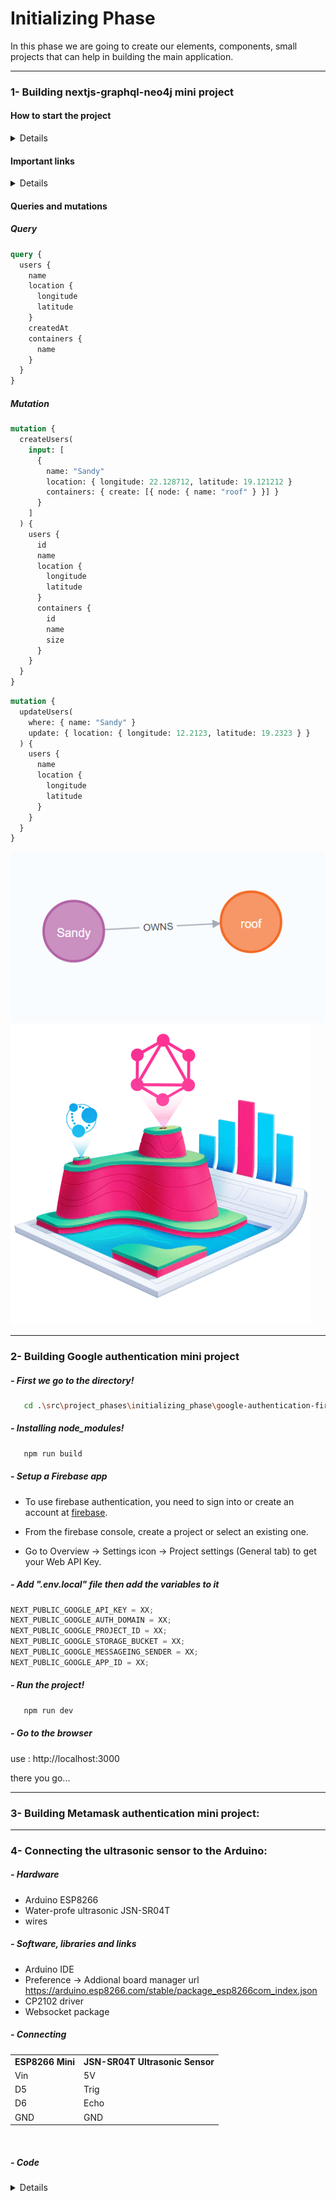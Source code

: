# Initializing Phase

In this phase we are going to create our elements, components, small projects that can help in building the main application.

---

### 1- Building nextjs-graphql-neo4j mini project

#### How to start the project

<details><summary>Details</summary>
<p>

##### First we go to the directory!

```bash
   cd .\src\project_phases\initializing_phase\nextjs-graphql-neo4j\
```

##### Installing node_modules!

```bash
   npm run build
```

##### Add .env file and add the variables to it

```bash
   NEO4J_USER= XX
   NEO4J_PASSWORD= XX
   NEO4J_URI = XX
```

##### Run the project!

```bash
   npm run dev
```

##### Go to browser

use : http://localhost:3000/api/graphql

there you go...

</p>
</details>

#### Important links

<details><summary>Details</summary>
<p>

- The following artical used for folder structuring : https://javascript.plainenglish.io/writing-a-node-js-graphql-backend-that-actually-scales-a-complete-guide-part-1-setup-cddceae25bdc

- For mixing GraphQL with Prisma : https://www.youtube.com/watch?v=RJpevpbC4YY

- Main link : https://lyonwj.com/blog/graphql-server-next-js-neo4j-aura-vercel

- Using GraphQL Interface And Union Types : https://github.com/neo4j-graphql/neo4j-graphql-js/blob/master/docs/graphql-interface-union-types.md

- Fullstack graphql : https://github.com/johnymontana/fullstack-graphql-neo4j-auradb-nextjs-vercel-workshop/blob/main/nextjs/pages/api/graphql.js

</p>
</details>

#### Queries and mutations

<p>

##### Query

```graphql
query {
  users {
    name
    location {
      longitude
      latitude
    }
    createdAt
    containers {
      name
    }
  }
}
```

##### Mutation

```graphql
mutation {
  createUsers(
    input: [
      {
        name: "Sandy"
        location: { longitude: 22.128712, latitude: 19.121212 }
        containers: { create: [{ node: { name: "roof" } }] }
      }
    ]
  ) {
    users {
      id
      name
      location {
        longitude
        latitude
      }
      containers {
        id
        name
        size
      }
    }
  }
}
```

```graphql
mutation {
  updateUsers(
    where: { name: "Sandy" }
    update: { location: { longitude: 12.2123, latitude: 19.2323 } }
  ) {
    users {
      name
      location {
        longitude
        latitude
      }
    }
  }
}
```

<img src='./src/mutation_resalt.png' alt=''>

<img src='./src/GRAND.png' alt=''>

---

### 2- Building Google authentication mini project

<p>

##### - First we go to the directory!

```bash
   cd .\src\project_phases\initializing_phase\google-authentication-firebase
```

##### - Installing node_modules!

```bash
   npm run build
```

##### - Setup a Firebase app

- To use firebase authentication, you need to sign into or create an account at [firebase](https://console.firebase.google.com).

- From the firebase console, create a project or select an existing one.

- Go to Overview -> Settings icon -> Project settings (General tab) to get your Web API Key.

##### - Add ".env.local" file then add the variables to it

```js
NEXT_PUBLIC_GOOGLE_API_KEY = XX;
NEXT_PUBLIC_GOOGLE_AUTH_DOMAIN = XX;
NEXT_PUBLIC_GOOGLE_PROJECT_ID = XX;
NEXT_PUBLIC_GOOGLE_STORAGE_BUCKET = XX;
NEXT_PUBLIC_GOOGLE_MESSAGEING_SENDER = XX;
NEXT_PUBLIC_GOOGLE_APP_ID = XX;
```

##### - Run the project!

```bash
   npm run dev
```

##### - Go to the browser

use : http://localhost:3000

there you go...

</p>

---

### 3- Building Metamask authentication mini project:

---

### 4- Connecting the ultrasonic sensor to the Arduino:

##### - Hardware

- Arduino ESP8266
- Water-profe ultrasonic JSN-SR04T
- wires

##### - Software, libraries and links

- Arduino IDE
- Preference -> Addional board manager url https://arduino.esp8266.com/stable/package_esp8266com_index.json
- CP2102 driver
- Websocket package

##### - Connecting

<table>
  <tr>
    <td><strong>ESP8266 Mini</strong></td>
    <td><strong>JSN-SR04T Ultrasonic Sensor</strong></td>
  </tr>
  <tr>
    <td>Vin</td>
    <td>5V</td>
  </tr>
  <tr>
    <td>D5</td>
    <td>Trig</td>
  </tr>
  <tr>
    <td>D6</td>
    <td>Echo</td>
  </tr>
  <tr>
    <td>GND</td>
    <td>GND</td>
  </tr>
</table>
<img src="./src/diagram.png" alt="" />

##### - Code

<details><summary>Details</summary>
<p>
```bash

```
</p>
</details>

---

### 5- Building Socketio Nextjs app:

---

### 6- Building Stripe Nextjs app


